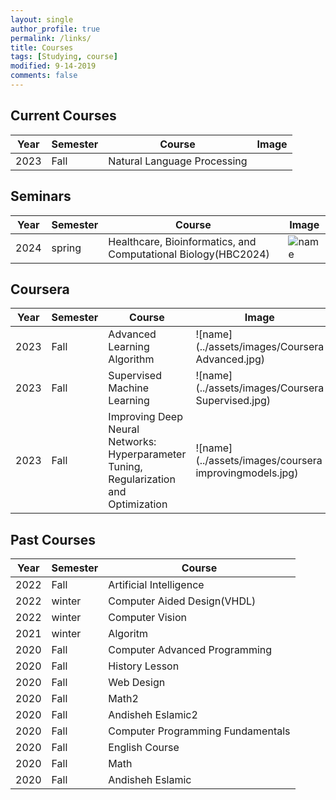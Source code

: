 ```yaml
---
layout: single
author_profile: true
permalink: /links/
title: Courses
tags: [Studying, course]
modified: 9-14-2019
comments: false
---
```


## Current Courses

| Year | Semester | Course | Image |
| ---- | -------- | ------ | ----- |
| 2023 | Fall     | Natural Language Processing |  |

## Seminars

| Year | Semester | Course | Image |
| ---- | -------- | ------ | ----- |
| 2024 | spring     | Healthcare, Bioinformatics, and Computational Biology(HBC2024) | ![name](../assets/images/amirreza-vishteh_bio.jpg) |

## Coursera

| Year | Semester | Course | Image |
| ---- | -------- | ------ | ----- |
| 2023 | Fall     | Advanced Learning Algorithm | ![name](../assets/images/Coursera Advanced.jpg) |
| 2023 | Fall     | Supervised Machine Learning | ![name](../assets/images/Coursera Supervised.jpg) |
| 2023 | Fall     | Improving Deep Neural Networks: Hyperparameter Tuning, Regularization and Optimization | ![name](../assets/images/coursera improvingmodels.jpg) |


## Past Courses

| Year | Semester | Course |
| ---- | -------- | ------ |
| 2022 | Fall     | Artificial Intelligence |
| 2022 | winter   | Computer Aided Design(VHDL) |
| 2022 | winter   | Computer Vision |
| 2021 | winter   | Algoritm |
| 2020 | Fall     | Computer Advanced Programming |
| 2020 | Fall     | History Lesson |
| 2020 | Fall     | Web Design |
| 2020 | Fall     | Math2 |
| 2020 | Fall     | Andisheh Eslamic2 |
| 2020 | Fall     | Computer Programming Fundamentals |
| 2020 | Fall     | English Course |
| 2020 | Fall     | Math |
| 2020 | Fall     | Andisheh Eslamic |

